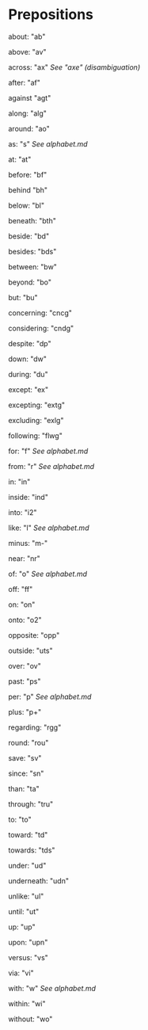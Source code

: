   # Prepositions
  
  about: "ab"
  
  above: "av"
  
  across: "ax" *See "axe" (disambiguation)*
  
  after: "af"
  
  against "agt"
  
  along: "alg"
  
  around: "ao"
  
  as: "s" *See alphabet.md*
  
  at: "at"
  
  before: "bf"
  
  behind "bh"
  
  below: "bl"
  
  beneath: "bth"
  
  beside: "bd"
  
  besides: "bds"
  
  between: "bw"
  
  beyond: "bo"
  
  but: "bu"
  
  concerning: "cncg"
  
  considering: "cndg"
  
  despite: "dp"
  
  down: "dw"
  
  during: "du"
  
  except: "ex"
  
  excepting: "extg"
  
  excluding: "exlg"
  
  following: "flwg"
  
  for: "f" *See alphabet.md*
  
  from: "r" *See alphabet.md*

  in: "in"
  
  inside: "ind"
  
  into: "i2"
  
  like: "l" *See alphabet.md*
  
  minus: "m-"
  
  near: "nr"
  
  of: "o" *See alphabet.md*
  
  off: "ff"
  
  on: "on"
  
  onto: "o2"
  
  opposite: "opp"
  
  outside: "uts"
  
  over: "ov"
  
  past: "ps"
  
  per: "p" *See alphabet.md*
  
  plus: "p+"
  
  regarding: "rgg"
  
  round: "rou"
  
  save: "sv"
  
  since: "sn"
  
  than: "ta"
  
  through: "tru"
  
  to: "to"
  
  toward: "td"
  
  towards: "tds"
  
  under: "ud"
 
  underneath: "udn"
  
  unlike: "ul"
  
  until: "ut"
  
  up: "up"
  
  upon: "upn"
  
  versus: "vs"
  
  via: "vi"
  
  with: "w" *See alphabet.md*
  
  within: "wi"
  
  without: "wo"
  
  
